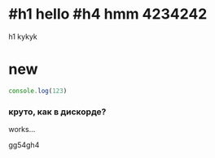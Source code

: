 ﻿#h1 hello
#h4 hmm
4234242
=================
h1 kykyk

new
====
```js
console.log(123)
```
### круто, как в дискорде?

works...

gg54gh4